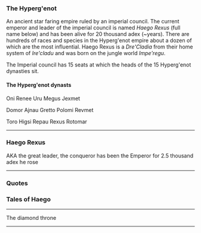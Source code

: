 ### The Hyperg'enot

An ancient star faring empire ruled by an imperial council. The current emperor and leader of the imperial council is named _Haego Rexus_ (full name below) and has been alive for 20 thousand adex (~years). There are hundreds of races and species in the Hyperg'enot empire about a dozen of which are the most influential. Haego Rexus is a _Dre'Cladia_ from their home system of _Ire'cladu_ and was born on the jungle world _Impe'regu_.

The Imperial council has 15 seats at which the heads of the 15 Hyperg'enot dynasties sit.






#### The Hyperg'enot dynasts

Oni
Renee
Uru
Megus
Jexmet

Domor
Ajnau
Gretto
Polomi
Revmet

Toro
Higsi
Repau
Rexus
Rotomar

------------------------------------------------

### Haego Rexus

AKA the great leader, the conqueror has been the Emperor for 2.5 thousand adex he rose

------------------------------------------------

### Quotes


### Tales of Haego

------------------------
The diamond throne



------------------------
